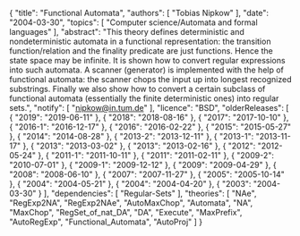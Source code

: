 {
    "title": "Functional Automata",
    "authors": [
        "Tobias Nipkow"
    ],
    "date": "2004-03-30",
    "topics": [
        "Computer science/Automata and formal languages"
    ],
    "abstract": "This theory defines deterministic and nondeterministic automata in a functional representation: the transition function/relation and the finality predicate are just functions. Hence the state space may be infinite. It is shown how to convert regular expressions into such automata. A scanner (generator) is implemented with the help of functional automata: the scanner chops the input up into longest recognized substrings. Finally we also show how to convert a certain subclass of functional automata (essentially the finite deterministic ones) into regular sets.",
    "notify": [
        "nipkow@in.tum.de"
    ],
    "licence": "BSD",
    "olderReleases": [
        {
            "2019": "2019-06-11"
        },
        {
            "2018": "2018-08-16"
        },
        {
            "2017": "2017-10-10"
        },
        {
            "2016-1": "2016-12-17"
        },
        {
            "2016": "2016-02-22"
        },
        {
            "2015": "2015-05-27"
        },
        {
            "2014": "2014-08-28"
        },
        {
            "2013-2": "2013-12-11"
        },
        {
            "2013-1": "2013-11-17"
        },
        {
            "2013": "2013-03-02"
        },
        {
            "2013": "2013-02-16"
        },
        {
            "2012": "2012-05-24"
        },
        {
            "2011-1": "2011-10-11"
        },
        {
            "2011": "2011-02-11"
        },
        {
            "2009-2": "2010-07-01"
        },
        {
            "2009-1": "2009-12-12"
        },
        {
            "2009": "2009-04-29"
        },
        {
            "2008": "2008-06-10"
        },
        {
            "2007": "2007-11-27"
        },
        {
            "2005": "2005-10-14"
        },
        {
            "2004": "2004-05-21"
        },
        {
            "2004": "2004-04-20"
        },
        {
            "2003": "2004-03-30"
        }
    ],
    "dependencies": [
        "Regular-Sets"
    ],
    "theories": [
        "NAe",
        "RegExp2NA",
        "RegExp2NAe",
        "AutoMaxChop",
        "Automata",
        "NA",
        "MaxChop",
        "RegSet_of_nat_DA",
        "DA",
        "Execute",
        "MaxPrefix",
        "AutoRegExp",
        "Functional_Automata",
        "AutoProj"
    ]
}